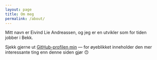 ```yaml
---
layout: page
title: Om meg
permalink: /about/
---
```


Mitt navn er Eivind Lie Andreassen, og jeg er en utvikler som for tiden jobber i Bekk.

Sjekk gjerne ut [GitHub-profilen min](https://github.com/eivindlie) &mdash; for øyeblikket inneholder den mer interessante ting enn denne siden gjør 🙃
